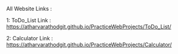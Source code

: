 All Website Links :

1: ToDo_List Link : https://atharvarathodgit.github.io/PracticeWebProjects/ToDo_List/

2: Calculator Link : https://atharvarathodgit.github.io/PracticeWebProjects/Calculator/
